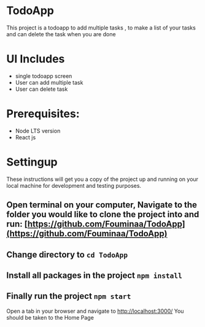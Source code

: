 # TodoApp

This project is a todoapp to add multiple tasks , to make a list of your tasks and can delete the task when you are done

# UI Includes
- single todoapp screen
- User can add multiple task
- User can delete task

# Prerequisites:
- Node LTS version
- React js

# Settingup
These instructions will get you a copy of the project up and running on your local machine for development and testing purposes.

## Open terminal on your computer, Navigate to the folder you would like to clone the project into and run: [https://github.com/Fouminaa/TodoApp](https://github.com/Fouminaa/TodoApp)

## Change directory to `cd TodoApp`

## Install all packages in the project `npm install`

## Finally run the project `npm start`

Open a tab in your browser and navigate to [http://localhost:3000/](http://localhost:3000/) You should be taken to the Home Page 
